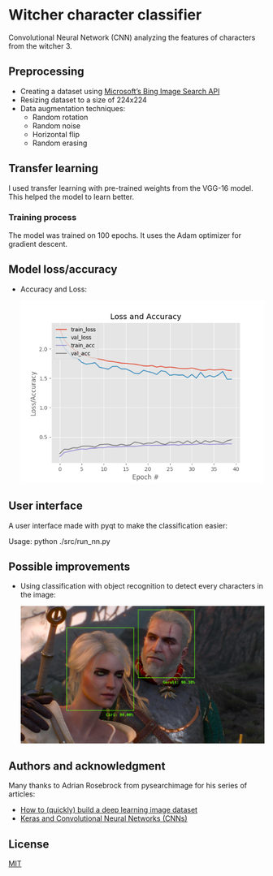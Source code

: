 # Witcher character classifier
Convolutional Neural Network (CNN) analyzing the features of characters from the witcher 3.

## Preprocessing
  * Creating a dataset using [Microsoft’s Bing Image Search API](https://azure.microsoft.com/en-us/services/cognitive-services/bing-image-search-api/)
  * Resizing dataset to a size of 224x224
  * Data augmentation techniques:
    * Random rotation
    * Random noise
    * Horizontal flip
    * Random erasing
    
## Transfer learning

I used transfer learning with pre-trained weights from the VGG-16 model. This helped the model to learn better.

### Training process

The model was trained on 100 epochs. It uses the Adam optimizer for gradient descent.

## Model loss/accuracy

* Accuracy and Loss:

   ![Image](./output/plot.png) 
   
## User interface

A user interface made with pyqt to make the classification easier:

Usage: python ./src/run_nn.py

## Possible improvements
  * Using classification with object recognition to detect every characters in the image:
  
    ![Image](./doc/images/object-recognition.jpg)
    
## Authors and acknowledgment
Many thanks to Adrian Rosebrock from pysearchimage for his series of articles:

* [How to (quickly) build a deep learning image dataset](https://www.pyimagesearch.com/2018/04/09/how-to-quickly-build-a-deep-learning-image-dataset/)
* [Keras and Convolutional Neural Networks (CNNs)](https://www.pyimagesearch.com/2018/04/16/keras-and-convolutional-neural-networks-cnns/)

## License
[MIT](https://choosealicense.com/licenses/mit/)
